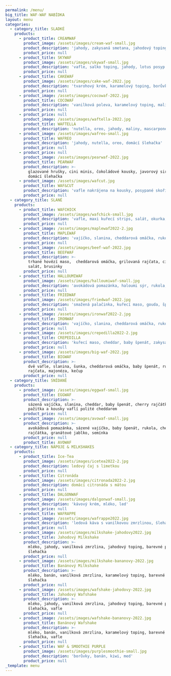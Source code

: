 ```yaml
---
permalink: /menu/
big_title: WAF-WAF NABÍDKA
layout: menu
categories:
  - category_title: SLADKÉ
    products:
      - product_title: CREAMWAF
        product_image: /assets/images/cream-waf-small.jpg
        product_description: 'jahody, zakysaná smetana, jahodový toping, '
        product_price: null
      - product_title: SKYWAF
        product_image: /assets/images/skywaf-small.jpg
        product_description: 'vafle, salko toping, jahody, lotus posyp a sušenka'
        product_price: null
      - product_title: CAKEWAF
        product_image: /assets/images/cake-waf-2022.jpg
        product_description: 'tvarohový krém, karamelový toping, borůvky, banán, jahoda'
        product_price: null
      - product_image: /assets/images/cocowaf-2022.jpg
        product_title: COCOWAF
        product_description: 'vanilková poleva, karamelový toping, maliny, kokos'
        product_price: null
      - product_price: null
        product_image: /assets/images/waftella-2022.jpg
        product_title: WAFTELLA
        product_description: 'nutella, oreo, jahody, maliny, mascarpone'
      - product_image: /assets/images/wafreo-small.jpg
        product_title: WAFREO
        product_description: 'jahody, nutella, oreo, domácí šlehačka'
        product_price: null
      - product_price: null
        product_image: /assets/images/pearwaf-2022.jpg
        product_title: PEARWAF
        product_description: >-
          glazované hrušky, cini minis, čokoládové kousky, javorový sirup,
          domácí šlehačka
      - product_image: /assets/images/wafcut.jpg
        product_title: WAF&CUT
        product_description: 'vafle nakrájena na kousky, posypané skořicovým cukrem, nutella '
        product_price: null
  - category_title: SLANÉ
    products:
      - product_title: WAFCHICK
        product_image: /assets/images/wafchick-small.jpg
        product_description: 'vafle, maxi kuřecí strips, salát, okurka, majonéza'
        product_price: null
      - product_image: /assets/images/maplewaf2022-2.jpg
        product_title: MAPLEWAF
        product_description: 'vajíčko, slanina, cheddarová omáčka, rukola, rajče, javorový sirup'
        product_price: null
      - product_image: /assets/images/beef-waf-2022.jpg
        product_title: BEEFWAF
        product_description: >-
          trhané hovězí maso,  cheddarová omáčka, grilovaná rajčata, cibule,
          salát, brusinky
        product_price: null
      - product_title: HALLOUMIWAF
        product_image: /assets/images/halloumiwaf-small.jpg
        product_description: 'avokádová pomazánka, haloumi sýr, rukola, rajče'
        product_price: null
      - product_title: FRIEDWAF
        product_image: /assets/images/friedwaf-2022.jpg
        product_description: 'smažená palačinka, kuřecí maso, gouda, špenát, kukuřice'
        product_price: null
      - product_image: /assets/images/ironwaf2022-2.jpg
        product_title: IRONWAF
        product_description: 'vajíčko, slanina, cheddarová omáčka, rukola'
        product_price: null
      - product_image: /assets/images/crepedilla2022-2.jpg
        product_title: CREPEDILLA
        product_description: 'kuřecí maso, cheddar, baby špenát, zakysaná smetana'
        product_price: null
      - product_image: /assets/images/big-waf-2022.jpg
        product_title: BIGWAF
        product_description: >-
          dvě vafle, slanina, šunka, cheddarová omáčka, baby špenát, rukola,
          rajčata, majonéza, kečup
        product_price: null
  - category_title: SNÍDANĚ
    products:
      - product_image: /assets/images/eggwaf-small.jpg
        product_title: EGGWAF
        product_description: >-
          sázená vajíčka, slanina, cheddar, baby špenát, cherry rajčátka,
          pažitka a kousky vaflí polité cheddarem
        product_price: null
      - product_image: /assets/images/avowaf-small.jpg
        product_description: >-
          avokádová pomazánka, sázené vajíčko, baby špenát, rukola, cherry
          rajčátka, granátové jablko, semínka
        product_price: null
        product_title: AVOWAF
  - category_title: NÁPOJE & MILKSHAKES
    products:
      - product_title: Ice-Tea
        product_image: /assets/images/icetea2022-2.jpg
        product_description: ledový čaj s limetkou
        product_price: null
      - product_title: Citronáda
        product_image: /assets/images/citronada2022-2.jpg
        product_description: domácí citronáda s mátou
        product_price: null
      - product_title: DALGONWAF
        product_image: /assets/images/dalgonwaf-small.jpg
        product_description: 'kávový krém, mléko, led'
        product_price: null
      - product_title: WAFRAPPE
        product_image: /assets/images/wafrappe2022.jpg
        product_description: 'ledová káva s vanilkovou zmrzlinou, šlehačka, lotus posyp'
        product_price: null
      - product_image: /assets/images/milkshake-jahodovy2022.jpg
        product_title: Jahodový Milkshake
        product_description: >-
          mléko, jahody, vanilková zmrzlina, jahodový toping, barevné posypky,
          šlehačka
        product_price: null
      - product_image: /assets/images/milkshake-bananovy-2022.jpg
        product_title: Banánový Milkshake
        product_description: >-
          mléko, banán, vanilková zmrzlina, karamelový toping, barevné posypky,
          šlehačka
        product_price: null
      - product_image: /assets/images/wafshake-jahodovy-2022.jpg
        product_title: Jahodový Wafshake
        product_description: >-
          mléko, jahody, vanilková zmrzlina, jahodový toping, barevné posypky,
          šlehačka, vafle
        product_price: null
      - product_image: /assets/images/wafshake-bananovy-2022.jpg
        product_title: Banánový Wafshake
        product_description: >-
          mléko, banán, vanilková zmrzlina, karamelový toping, barevné posypky,
          šlehačka, vafle
        product_price: null
      - product_title: WAF & SMOOTHIE PURPLE
        product_image: /assets/images/purplesmoothie-small.jpg
        product_description: 'borůvky, banán, kiwi, med'
        product_price: null
_template: menu
---
```



